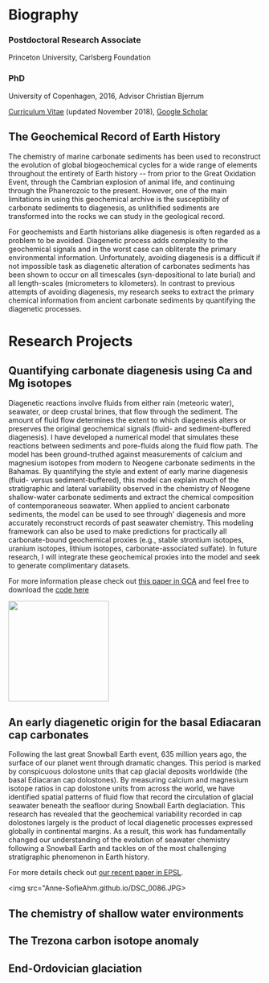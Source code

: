 # Biography

### Postdoctoral Research Associate
Princeton University,
Carlsberg Foundation

### PhD
University of Copenhagen, 2016,
Advisor Christian Bjerrum

[Curriculum Vitae](https://www.princeton.edu/geosciences/people/data/a/aahm/CV.pdf)
(updated November 2018), 
[Google Scholar](https://scholar.google.com/citations?user=fJsyZeYAAAAJ&hl=en)

## The Geochemical Record of Earth History

The chemistry of marine carbonate sediments has been used to reconstruct the evolution of global biogeochemical cycles for a wide range of elements throughout the entirety of Earth history -- from prior to the Great Oxidation Event, through the Cambrian explosion of animal life, and continuing through the Phanerozoic to the present. 
However, one of the main limitations in using this geochemical archive is the susceptibility of carbonate sediments to diagenesis, as unlithified sediments are transformed into the rocks we can study in the geological record. 

For geochemists and Earth historians alike diagenesis is often regarded as a problem to be avoided. Diagenetic process adds complexity to the geochemical signals and in the worst case can obliterate the primary environmental information. 
Unfortunately, avoiding diagenesis is a difficult if not impossible task as diagenetic alteration of carbonates sediments has been shown to occur on all timescales (syn-depositional to late burial) and all length-scales (micrometers to kilometers). In contrast to previous attempts of avoiding diagenesis, my research seeks to extract the primary chemical information from ancient carbonate sediments by quantifying the diagenetic processes.


# Research Projects

## Quantifying carbonate diagenesis using Ca and Mg isotopes

Diagenetic reactions involve fluids from either rain (meteoric water), seawater, or deep crustal brines, that flow through the sediment. The amount of fluid flow determines the extent to which diagenesis alters or preserves the original geochemical signals (fluid- and sediment-buffered diagenesis). I have developed a numerical model that simulates these reactions between sediments and pore-fluids along the fluid flow path. The model has been ground-truthed against measurements of calcium and magnesium isotopes from modern to Neogene carbonate sediments in the Bahamas. By quantifying the style and extent of early marine diagenesis (fluid- versus sediment-buffered), this model can explain much of the stratigraphic and lateral variability observed in the chemistry of Neogene shallow-water carbonate sediments and extract the chemical composition of contemporaneous seawater. When applied to ancient carbonate sediments, the model can be used to see through' diagenesis and more accurately reconstruct records of past seawater chemistry. This modeling framework can also be used to make predictions for practically all carbonate-bound geochemical proxies (e.g., stable strontium isotopes, uranium isotopes, lithium isotopes, carbonate-associated sulfate). In future research, I will integrate these geochemical proxies into the model and seek to generate complimentary datasets. 

For more information please check out [this paper in GCA](https://www.sciencedirect.com/science/article/pii/S0016703718301248) and feel free to download the [code here](https://github.com/Anne-SofieAhm/Diagenesis-model)

<img src="Anne-SofieAhm.github.io/Box_model4.png" width="200">

## An early diagenetic origin for the basal Ediacaran cap carbonates
Following the last great Snowball Earth event, 635 million years ago, the surface of our planet went through dramatic changes. This period is marked by conspicuous dolostone units that cap glacial deposits worldwide (the basal Ediacaran cap dolostones). By measuring calcium and magnesium isotope ratios in cap dolostone units from across the world, we have identified spatial patterns of fluid flow that record the circulation of glacial seawater beneath the seafloor during Snowball Earth deglaciation. This research has revealed that the geochemical variability recorded in cap dolostones largely is the product of local diagenetic processes expressed globally in continental margins. As a result, this work has fundamentally changed our understanding of the evolution of seawater chemistry following a Snowball Earth and tackles on of the most challenging stratigraphic phenomenon in Earth history. 

For more details check out [our recent paper in EPSL](https://www.sciencedirect.com/science/article/pii/S0012821X18306484).

<img src="Anne-SofieAhm.github.io/DSC_0086.JPG>

## The chemistry of shallow water environments

## The Trezona carbon isotope anomaly

## End-Ordovician glaciation




